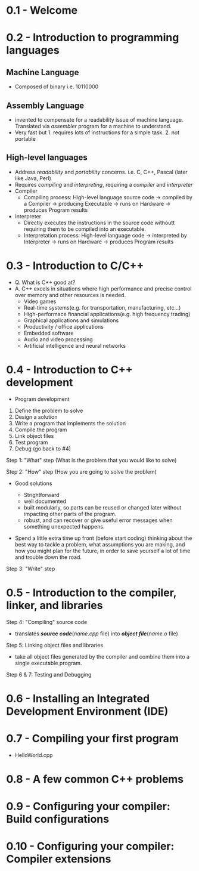 # 0.1 - Welcome

# 0.2 - Introduction to programming languages

## Machine Language
- Composed of binary i.e. 10110000

## Assembly Language
- invented to compensate for a readability issue of machine language. Translated via _assembler_ program for a machine to understand.
- Very fast but 1. requires lots of instructions for a simple task. 2. not portable

## High-level languages
- Address _readability_ and _portability_ concerns. i.e. C, C++, Pascal (later like Java, Perl)
- Requires _compiling_ and _interpreting_, requiring a *compiler* and *interpreter*
- Compiler
    - Compiling process: High-level language source code -> compiled by a Compiler -> producing Executable -> runs on Hardware -> produces Program results
- Interpreter
    - Directly executes the instructions in the source code withoutt requiring them to be compiled into an executable.
    - Interpretation process: High-level language code -> interpreted by Interpreter -> runs on Hardware -> produces Program results

# 0.3 - Introduction to C/C++

- Q. What is C++ good at?
- A. C++ excels in situations where high performance and precise control over memory and other resources is needed.
    - Video games
    - Real-time systems(e.g. for transportation, manufacturing, etc...)
    - High-performace financial applications(e.g. high frequency trading)
    - Graphical applications and simulations
    - Productivity / office applications
    - Embedded software
    - Audio and video processing
    - Artificial intelligence and neural networks

# 0.4 - Introduction to C++ development

* Program development
1) Define the problem to solve
2) Design a solution
3) Write a program that implements the solution
4) Compile the program
5) Link object files
6) Test program
7) Debug (go back to #4)

Step 1: "What" step (What is the problem that you would like to solve)

Step 2: "How" step (How you are going to solve the problem)
- Good solutions
    - Strightforward
    - well documented
    - built modularly, so parts can be reused or changed later without impacting other parts of the program.
    - robust, and can recover or give useful error messages when something unexpected happens.

- Spend a little extra time up front (before start coding) thinking about the best way to tackle a problem, what assumptions you are making, and how you might plan for the future, in order to save yourself a lot of time and trouble down the road.

Step 3: "Write" step

# 0.5 - Introduction to the compiler, linker, and libraries

Step 4: "Compiling" source code
- translates ***source code***(_name.cpp_ file) into ***object file***(_name.o_ file)

Step 5: Linking object files and libraries
- take all object files generated by the compiler and combine them into a single executable program.

Step 6 & 7: Testing and Debugging

# 0.6 - Installing an Integrated Development Environment (IDE)

# 0.7 - Compiling your first program

- HelloWorld.cpp

# 0.8 - A few common C++ problems

# 0.9 - Configuring your compiler: Build configurations

# 0.10 - Configuring your compiler: Compiler extensions
